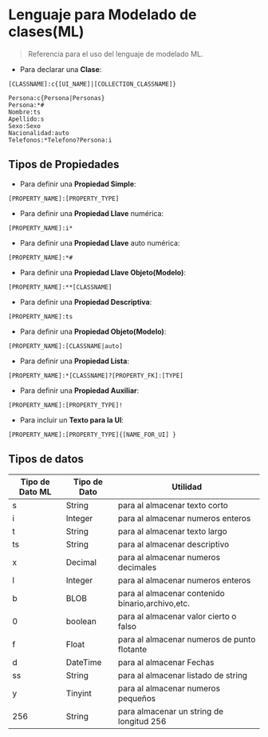# Lenguaje para Modelado de clases(ML)

> Referencia para el uso del lenguaje de modelado ML.

* Para declarar una **Clase**:

```[ml]
[CLASSNAME]:c{[UI_NAME]|[COLLECTION_CLASSNAME]}
```

```[ml]
Persona:c{Persona|Personas}
Persona:*#
Nombre:ts
Apellido:s
Sexo:Sexo
Nacionalidad:auto
Telefonos:*Telefono?Persona:i
```

## Tipos de Propiedades

* Para definir una **Propiedad Simple**:

```[ml]
[PROPERTY_NAME]:[PROPERTY_TYPE]
```

* Para definir una **Propiedad Llave** numérica:

```[ml]
[PROPERTY_NAME]:i*
```

* Para definir una **Propiedad Llave** auto numérica:

```[ml]
[PROPERTY_NAME]:*#
```

* Para definir una **Propiedad Llave Objeto(Modelo)**:

```[ml]
[PROPERTY_NAME]:**[CLASSNAME]
```

* Para definir una **Propiedad Descriptiva**:

```[ml]
[PROPERTY_NAME]:ts
```

* Para definir una **Propiedad Objeto(Modelo)**:

```[ml]
[PROPERTY_NAME]:[CLASSNAME|auto]
```

* Para definir una **Propiedad Lista**:

```[ml]
[PROPERTY_NAME]:*[CLASSNAME]?[PROPERTY_FK]:[TYPE]
```

* Para definir una **Propiedad Auxiliar**:

```[ml]
[PROPERTY_NAME]:[PROPERTY_TYPE]!
```

* Para incluir un **Texto para la UI**:

```[ml]
[PROPERTY_NAME]:[PROPERTY_TYPE]{[NAME_FOR_UI] }
```

## Tipos de datos

Tipo de Dato ML | Tipo de Dato |Utilidad
------------------|--------------|-----------
s|String|para al almacenar texto corto
i|Integer|para al almacenar numeros enteros
t|String|para al almacenar texto largo
ts|String|para al almacenar descriptivo
x|Decimal|para al almacenar numeros decimales
l|Integer|para al almacenar numeros enteros
b|BLOB|para al almacenar contenido binario,archivo,etc.
0|boolean|para al almacenar valor cierto o falso
f|Float|para al almacenar numeros de punto flotante
d|DateTime|para al almacenar Fechas
ss|String|para al almacenar listado de string
y|Tinyint|para al almacenar numeros pequeños
256|String|para almacenar un string de longitud 256
